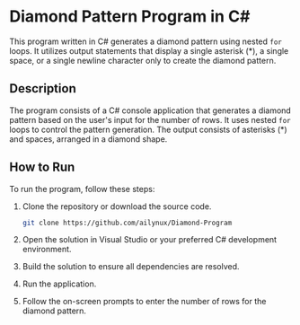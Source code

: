 # Diamond Pattern Program in C#

This program written in C# generates a diamond pattern using nested `for` loops. It utilizes output statements that display a single asterisk (*), a single space, or a single newline character only to create the diamond pattern.

## Description

The program consists of a C# console application that generates a diamond pattern based on the user's input for the number of rows. It uses nested `for` loops to control the pattern generation. The output consists of asterisks (*) and spaces, arranged in a diamond shape.

## How to Run

To run the program, follow these steps:

1. Clone the repository or download the source code.
   
   ``` bash
   git clone https://github.com/ailynux/Diamond-Program
   
   ```
3. Open the solution in Visual Studio or your preferred C# development environment.
4. Build the solution to ensure all dependencies are resolved.
5. Run the application.
6. Follow the on-screen prompts to enter the number of rows for the diamond pattern.

